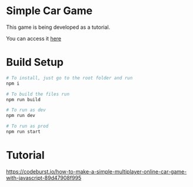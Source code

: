 # Simple Car Game

This game is being developed as a tutorial.

You can access it [here](https://medium.com/@gdomaradzki/how-to-make-a-simple-multiplayer-online-car-game-with-javascript-89d47908f995)

# Build Setup
```bash
# To install, just go to the root folder and run
npm i

# To build the files run
npm run build

# To run as dev
npm run dev

# To run as prod
npm run start
```

# Tutorial
https://codeburst.io/how-to-make-a-simple-multiplayer-online-car-game-with-javascript-89d47908f995
